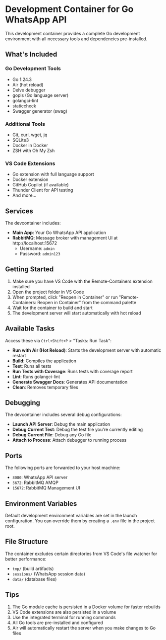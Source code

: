 # Development Container for Go WhatsApp API

This development container provides a complete Go development environment with all necessary tools and dependencies pre-installed.

## What's Included

### Go Development Tools
- Go 1.24.3
- Air (hot reload)
- Delve debugger
- gopls (Go language server)
- golangci-lint
- staticcheck
- Swagger generator (swag)

### Additional Tools
- Git, curl, wget, jq
- SQLite3
- Docker in Docker
- ZSH with Oh My Zsh

### VS Code Extensions
- Go extension with full language support
- Docker extension
- GitHub Copilot (if available)
- Thunder Client for API testing
- And more...

## Services

The devcontainer includes:
- **Main App**: Your Go WhatsApp API application
- **RabbitMQ**: Message broker with management UI at http://localhost:15672
  - Username: `admin`
  - Password: `admin123`

## Getting Started

1. Make sure you have VS Code with the Remote-Containers extension installed
2. Open the project folder in VS Code
3. When prompted, click "Reopen in Container" or run "Remote-Containers: Reopen in Container" from the command palette
4. Wait for the container to build and start
5. The development server will start automatically with hot reload

## Available Tasks

Access these via `Ctrl+Shift+P` > "Tasks: Run Task":

- **Run with Air (Hot Reload)**: Starts the development server with automatic restart
- **Build**: Compiles the application
- **Test**: Runs all tests
- **Run Tests with Coverage**: Runs tests with coverage report
- **Lint**: Runs golangci-lint
- **Generate Swagger Docs**: Generates API documentation
- **Clean**: Removes temporary files

## Debugging

The devcontainer includes several debug configurations:
- **Launch API Server**: Debug the main application
- **Debug Current Test**: Debug the test file you're currently editing
- **Debug Current File**: Debug any Go file
- **Attach to Process**: Attach debugger to running process

## Ports

The following ports are forwarded to your host machine:
- `8080`: WhatsApp API server
- `5672`: RabbitMQ AMQP
- `15672`: RabbitMQ Management UI

## Environment Variables

Default development environment variables are set in the launch configuration. You can override them by creating a `.env` file in the project root.

## File Structure

The container excludes certain directories from VS Code's file watcher for better performance:
- `tmp/` (build artifacts)
- `sessions/` (WhatsApp session data)
- `data/` (database files)

## Tips

1. The Go module cache is persisted in a Docker volume for faster rebuilds
2. VS Code extensions are also persisted in a volume
3. Use the integrated terminal for running commands
4. All Go tools are pre-installed and configured
5. Air will automatically restart the server when you make changes to Go files
